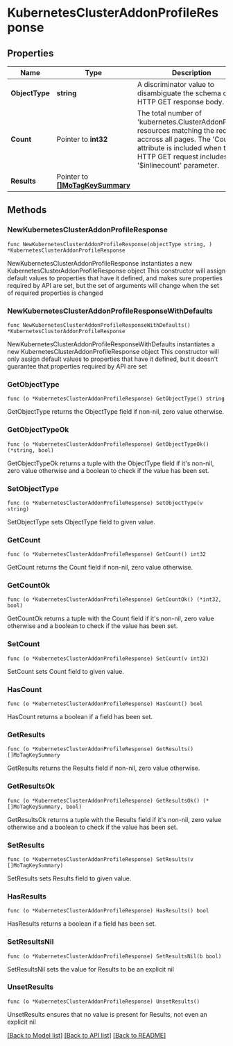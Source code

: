 # KubernetesClusterAddonProfileResponse

## Properties

Name | Type | Description | Notes
------------ | ------------- | ------------- | -------------
**ObjectType** | **string** | A discriminator value to disambiguate the schema of a HTTP GET response body. | 
**Count** | Pointer to **int32** | The total number of &#39;kubernetes.ClusterAddonProfile&#39; resources matching the request, accross all pages. The &#39;Count&#39; attribute is included when the HTTP GET request includes the &#39;$inlinecount&#39; parameter. | [optional] 
**Results** | Pointer to [**[]MoTagKeySummary**](MoTagKeySummary.md) |  | [optional] 

## Methods

### NewKubernetesClusterAddonProfileResponse

`func NewKubernetesClusterAddonProfileResponse(objectType string, ) *KubernetesClusterAddonProfileResponse`

NewKubernetesClusterAddonProfileResponse instantiates a new KubernetesClusterAddonProfileResponse object
This constructor will assign default values to properties that have it defined,
and makes sure properties required by API are set, but the set of arguments
will change when the set of required properties is changed

### NewKubernetesClusterAddonProfileResponseWithDefaults

`func NewKubernetesClusterAddonProfileResponseWithDefaults() *KubernetesClusterAddonProfileResponse`

NewKubernetesClusterAddonProfileResponseWithDefaults instantiates a new KubernetesClusterAddonProfileResponse object
This constructor will only assign default values to properties that have it defined,
but it doesn't guarantee that properties required by API are set

### GetObjectType

`func (o *KubernetesClusterAddonProfileResponse) GetObjectType() string`

GetObjectType returns the ObjectType field if non-nil, zero value otherwise.

### GetObjectTypeOk

`func (o *KubernetesClusterAddonProfileResponse) GetObjectTypeOk() (*string, bool)`

GetObjectTypeOk returns a tuple with the ObjectType field if it's non-nil, zero value otherwise
and a boolean to check if the value has been set.

### SetObjectType

`func (o *KubernetesClusterAddonProfileResponse) SetObjectType(v string)`

SetObjectType sets ObjectType field to given value.


### GetCount

`func (o *KubernetesClusterAddonProfileResponse) GetCount() int32`

GetCount returns the Count field if non-nil, zero value otherwise.

### GetCountOk

`func (o *KubernetesClusterAddonProfileResponse) GetCountOk() (*int32, bool)`

GetCountOk returns a tuple with the Count field if it's non-nil, zero value otherwise
and a boolean to check if the value has been set.

### SetCount

`func (o *KubernetesClusterAddonProfileResponse) SetCount(v int32)`

SetCount sets Count field to given value.

### HasCount

`func (o *KubernetesClusterAddonProfileResponse) HasCount() bool`

HasCount returns a boolean if a field has been set.

### GetResults

`func (o *KubernetesClusterAddonProfileResponse) GetResults() []MoTagKeySummary`

GetResults returns the Results field if non-nil, zero value otherwise.

### GetResultsOk

`func (o *KubernetesClusterAddonProfileResponse) GetResultsOk() (*[]MoTagKeySummary, bool)`

GetResultsOk returns a tuple with the Results field if it's non-nil, zero value otherwise
and a boolean to check if the value has been set.

### SetResults

`func (o *KubernetesClusterAddonProfileResponse) SetResults(v []MoTagKeySummary)`

SetResults sets Results field to given value.

### HasResults

`func (o *KubernetesClusterAddonProfileResponse) HasResults() bool`

HasResults returns a boolean if a field has been set.

### SetResultsNil

`func (o *KubernetesClusterAddonProfileResponse) SetResultsNil(b bool)`

 SetResultsNil sets the value for Results to be an explicit nil

### UnsetResults
`func (o *KubernetesClusterAddonProfileResponse) UnsetResults()`

UnsetResults ensures that no value is present for Results, not even an explicit nil

[[Back to Model list]](../README.md#documentation-for-models) [[Back to API list]](../README.md#documentation-for-api-endpoints) [[Back to README]](../README.md)


